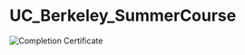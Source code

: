 # UC_Berkeley_SummerCourse
![Completion Certificate](https://github.com/valD-99/UC_Berkeley_SummerCourse/issues)

